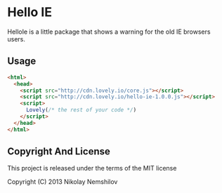 # Hello IE

HelloIe is a little package that shows a warning for the old IE browsers users.

## Usage

```html
<html>
  <head>
    <script src="http://cdn.lovely.io/core.js"></script>
    <script src="http://cdn.lovely.io/hello-ie-1.0.0.js"></script>
    <script>
      Lovely(/* the rest of your code */)
    </script>
  </head>
</html>
```


## Copyright And License

This project is released under the terms of the MIT license

Copyright (C) 2013 Nikolay Nemshilov

